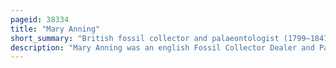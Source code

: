 ```yaml
---
pageid: 38334
title: "Mary Anning"
short_summary: "British fossil collector and palaeontologist (1799–1847)"
description: "Mary Anning was an english Fossil Collector Dealer and Palaeontologist known around the World for the Discoveries she made in jurassic Marine Fossil Beds in the Cliffs along the english Channel in the County of Dorset in Southwest England. Anning's Findings contributed to Changes in the scientific Thinking about prehistoric Life and the History of the Earth."
---
```

